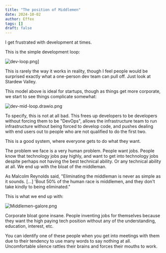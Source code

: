 ```yaml
---
title: "The position of Middlemen"
date: 2024-10-02
author: Effex
tags: []
draft: false
---
```


I get frustrated with development at times.

This is the simple development loop:

![dev-loop.png](/dev-loop.png)]

This is rarely the way it works in reality, though I feel people would be surprised exactly what a one-person dev team can pull off. Just look at Stardew Valley.

This model above is ideal for startups, though as things get more corporate, we start to see things complicate somewhat:

![dev-mid-loop.drawio.png](/dev-loop-mid.png)

To specify, this is not at all bad. This frees up developers to be developers without forcing them to be "DevOps", allows the infrastructure team to run infrastructure without being forced to develop code, and pushes dealing with end users out to people who are not qualified to do the first two.

This is a good system, where everyone gets to do what they want.

The problem we face is a very human problem. People want jobs. People know that technology jobs pay highly, and want to get into technology jobs despite perhaps not having the best technical ability. Or any technical ability at all. We end up with the bloat of the middleman.

As Malcolm Reynolds said, "Eliminating the middleman is never as simple as it sounds. [...] 'Bout 50% of the human race is middlemen, and they don't take kindly to being eliminated."

This is what we end up with:

![Middlemen-galore.png](/dev-loop-final.png)

Corporate bloat gone insane. People inventing jobs for themselves because they want the high paying tech position without any of the understanding, education, interest, etc.

You can identify one of these people when you get into meetings with them due to their tendency to use many words to say nothing at all. Uncomfortable silence rattles their brains and forces their mouths to work. 

